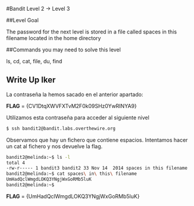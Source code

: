 #Bandit Level 2 → Level 3

##Level Goal

The password for the next level is stored in a file called spaces in this filename located in the home directory

##Commands you may need to solve this level

ls, cd, cat, file, du, find



## Write Up Iker

La contraseña la hemos sacado en el anterior apartado:

**FLAG** = {CV1DtqXWVFXTvM2F0k09SHz0YwRINYA9}

Utilizamos esta contraseña para acceder al siguiente nivel 

```bash 
$ ssh bandit2@bandit.labs.overthewire.org
```

Observamos que hay un fichero que contiene espacios. Intentamos hacer un cat al fichero y nos devuelve la flag. 

```bash 
bandit2@melinda:~$ ls -l
total 4
-rw-r----- 1 bandit3 bandit2 33 Nov 14  2014 spaces in this filename
bandit2@melinda:~$ cat spaces\ in\ this\ filename 
UmHadQclWmgdLOKQ3YNgjWxGoRMb5luK
bandit2@melinda:~$ 
```

**FLAG** = {UmHadQclWmgdLOKQ3YNgjWxGoRMb5luK}
